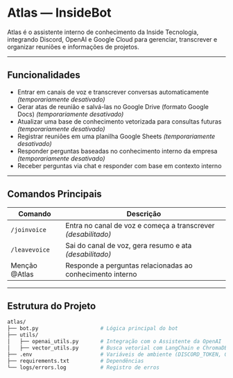 # Atlas — InsideBot

Atlas é o assistente interno de conhecimento da Inside Tecnologia, integrando Discord, OpenAI e Google Cloud para gerenciar, transcrever e organizar reuniões e informações de projetos.

---

## Funcionalidades

- Entrar em canais de voz e transcrever conversas automaticamente *(temporariamente desativado)*
- Gerar atas de reunião e salvá-las no Google Drive (formato Google Docs) *(temporariamente desativado)*
- Atualizar uma base de conhecimento vetorizada para consultas futuras *(temporariamente desativado)*
- Registrar reuniões em uma planilha Google Sheets *(temporariamente desativado)*
- Responder perguntas baseadas no conhecimento interno da empresa *(temporariamente desativado)*
- Receber perguntas via chat e responder com base em contexto interno

---

## Comandos Principais

| Comando         | Descrição                                                            |
|----------------|----------------------------------------------------------------------|
| `/joinvoice`   | Entra no canal de voz e começa a transcrever *(desabilitado)*        |
| `/leavevoice`  | Sai do canal de voz, gera resumo e ata *(desabilitado)*              |
| Menção @Atlas  | Responde a perguntas relacionadas ao conhecimento interno            |

---

## Estrutura do Projeto

```bash
atlas/
├── bot.py                    # Lógica principal do bot
├── utils/
│   ├── openai_utils.py       # Integração com o Assistente da OpenAI
│   ├── vector_utils.py       # Busca vetorial com LangChain e ChromaDB
├── .env                      # Variáveis de ambiente (DISCORD_TOKEN, OPENAI_API_KEY, etc.)
├── requirements.txt          # Dependências
└── logs/errors.log           # Registro de erros
